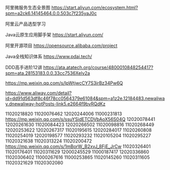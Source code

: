 
阿里微服务生态全景图
https://start.aliyun.com/ecosystem.html?spm=a2ck6.14145464.0.0.503c7f235yaJ0c

阿里云产品选型学习

Java云原生应用脚手架
https://start.aliyun.com/

阿里开源项目
https://opensource.alibaba.com/project

Java全栈知识体系
https://www.pdai.tech/

DDD高手进阶12讲
https://ata.atatech.org/course/4800010848254417?spm=ata.28153183.0.0.33cc7536Xelv2a

https://mp.weixin.qq.com/s/IpWtjwcCY7S3irBz34Pw6Q



https://www.aliway.com/detail?id=dd91d563df8c46f78cc0564379e61084&spm=a1z2e.12184483.newaliway.dnewaliway-hotPosts-link5.e2664f9bvRQdKz



11020218820
11020076462
12020244006
11000231813
https://mp.weixin.qq.com/s/ssuYSidETCDVbAoX56S04Q
12020078441
12020261630
11020084423
12020266502
11020098816
11020268449
12020253622
12020267317
11020195615
12020284017
11020260808
11020254019
12020198577
11020293232
11020105204
11020295227
11020321638
11020313224
11020200472
https://mp.weixin.qq.com/s/1mBorW_B2xvJ_8FjE_JrCw
11020326401
11020176401
11020311629
12000245529
11000187417
12020336860
11020306402
11000267616
11000253865
11020145260
11020311605
11020321629
11020302080